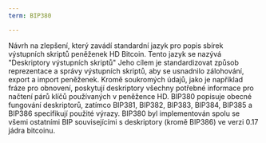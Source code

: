 ```yaml
---
term: BIP380

---
```

Návrh na zlepšení, který zavádí standardní jazyk pro popis sbírek výstupních skriptů peněženek HD Bitcoin. Tento jazyk se nazývá "Deskriptory výstupních skriptů" Jeho cílem je standardizovat způsob reprezentace a správy výstupních skriptů, aby se usnadnilo zálohování, export a import peněženek. Kromě soukromých údajů, jako je například fráze pro obnovení, poskytují deskriptory všechny potřebné informace pro načtení párů klíčů používaných v peněžence HD. BIP380 popisuje obecné fungování deskriptorů, zatímco BIP381, BIP382, BIP383, BIP384, BIP385 a BIP386 specifikují použité výrazy. BIP380 byl implementován spolu se všemi ostatními BIP souvisejícími s deskriptory (kromě BIP386) ve verzi 0.17 jádra bitcoinu.